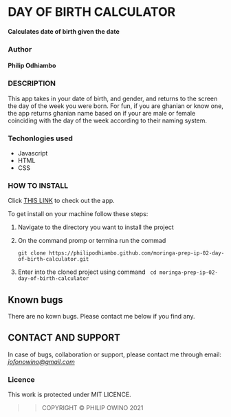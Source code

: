 # DAY OF BIRTH CALCULATOR
#### Calculates date of birth given the date

### Author
#### Philip Odhiambo

### DESCRIPTION
This app takes in your date of birth, and gender, and returns to the screen the day of the week you were born. For fun, if you are ghanian or know one, the app returns ghanian name based on if your are male or female coinciding with the day of the week according to their naming system.

### Techonlogies used

- Javascript
- HTML
- CSS

### HOW TO INSTALL
Click [THIS LINK](https://philipodhiambo.github.io/moringa-prep-ip-02-day-of-birth-calculator/) to check out the app.

To get install on your machine follow these steps:
1. Navigate to the directory you want to install the project
1. On the command promp or termina run the commad

    ```
    git clone https://philipodhiambo.github.com/moringa-prep-ip-02-day-of-birth-calculator.git
    ```
1. Enter into the cloned project using command `` cd moringa-prep-ip-02-day-of-birth-calculator``

## Known bugs

There are no kown bugs. Please contact me below if you find any.

## CONTACT AND SUPPORT
In case of bugs, collaboration or support, please contact me through email: *jofonowino@gmail.com*

### Licence

This work is protected under MIT LICENCE.

>>COPYRIGHT &copy; PHILIP OWINO 2021




